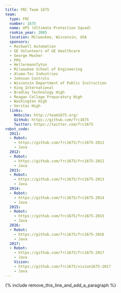```yaml
---
title: FRC Team 1675
team:
  type: FRC
  number: 1675
  name: UPS (Ultimate Protection Squad)
  rookie_year: 2005
  location: Milwaukee, Wisconsin, USA
  sponsors:
  - Rockwell Automation
  - GE Volunteers of GE Healthcare
  - George Mosher
  - PPG
  - HellermannTyton
  - Milwaukee School of Engineering
  - Aluma-Tec Industries
  - Johnson Controls
  - Wisconsin Department of Public Instruction
  - King International
  - Bradley Technology High
  - Reagan College Preparatory High
  - Washington High
  - Veritas High
  links:
    Website: http://team1675.org/
    GitHub: https://github.com/frc1675
    Twitter: https://twitter.com/frc1675
robot_code:
  2011:
  - Robot:
    - https://github.com/frc1675/frc1675-2011
    - Java
  2012:
  - Robot:
    - https://github.com/frc1675/frc1675-2012
    - Java
  2013:
  - Robot:
    - https://github.com/frc1675/frc1675-2013
    - Java
  2014:
  - Robot:
    - https://github.com/frc1675/frc1675-2014
    - Java
  2015:
  - Robot:
    - https://github.com/frc1675/frc1675-2015
    - Java
  2016:
  - Robot:
    - https://github.com/frc1675/frc1675-2016
    - Java
  2017:
  - Robot:
    - https://github.com/frc1675/frc1675-2017
    - Java
    Vision:
    - https://github.com/frc1675/vision1675-2017
    - Java
---
```


{% include remove_this_line_and_add_a_paragraph %}
